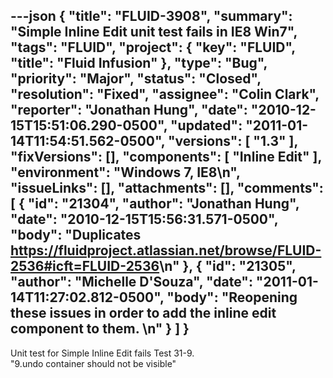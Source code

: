 ---json
{
  "title": "FLUID-3908",
  "summary": "Simple Inline Edit unit test fails in IE8 Win7",
  "tags": "FLUID",
  "project": {
    "key": "FLUID",
    "title": "Fluid Infusion"
  },
  "type": "Bug",
  "priority": "Major",
  "status": "Closed",
  "resolution": "Fixed",
  "assignee": "Colin Clark",
  "reporter": "Jonathan Hung",
  "date": "2010-12-15T15:51:06.290-0500",
  "updated": "2011-01-14T11:54:51.562-0500",
  "versions": [
    "1.3"
  ],
  "fixVersions": [],
  "components": [
    "Inline Edit"
  ],
  "environment": "Windows 7, IE8\n",
  "issueLinks": [],
  "attachments": [],
  "comments": [
    {
      "id": "21304",
      "author": "Jonathan Hung",
      "date": "2010-12-15T15:56:31.571-0500",
      "body": "Duplicates <https://fluidproject.atlassian.net/browse/FLUID-2536#icft=FLUID-2536>\n"
    },
    {
      "id": "21305",
      "author": "Michelle D'Souza",
      "date": "2011-01-14T11:27:02.812-0500",
      "body": "Reopening these issues in order to add the inline edit component to them.&#x20;\n"
    }
  ]
}
---
Unit test for Simple Inline Edit fails Test 31-9. \
"9.undo container should not be visible"

        
